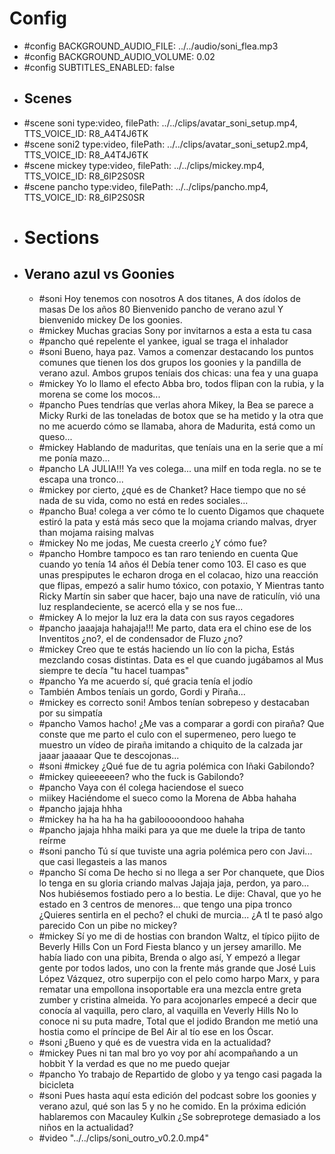 # Config
- #config BACKGROUND_AUDIO_FILE: ../../audio/soni_flea.mp3
- #config BACKGROUND_AUDIO_VOLUME: 0.02
- #config SUBTITLES_ENABLED: false
- ## Scenes
- #scene soni type:video, filePath: ../../clips/avatar_soni_setup.mp4, TTS_VOICE_ID: R8_A4T4J6TK
- #scene soni2 type:video, filePath: ../../clips/avatar_soni_setup2.mp4, TTS_VOICE_ID: R8_A4T4J6TK
- #scene mickey  type:video, filePath: ../../clips/mickey.mp4, TTS_VOICE_ID: R8_6IP2S0SR
- #scene pancho type:video, filePath: ../../clips/pancho.mp4, TTS_VOICE_ID: R8_6IP2S0SR
- # Sections
- ## Verano azul vs Goonies
	- #soni Hoy tenemos con nosotros A dos titanes, A dos ídolos de masas De los años 80 Bienvenido pancho de verano azul Y bienvenido mickey De los goonies.
	- #mickey Muchas gracias Sony por invitarnos a esta a esta tu casa
	- #pancho qué repelente el yankee, igual se traga el inhalador
	- #soni Bueno, haya paz. Vamos a comenzar destacando los puntos comunes que tienen los dos grupos los goonies y la pandilla de verano azul. Ambos grupos teníais dos chicas: una fea y una guapa
	- #mickey Yo lo llamo el efecto Abba bro, todos flipan con la rubia, y la morena se come los mocos...
	- #pancho Pues tendrías que verlas ahora Mikey, la Bea se parece a Micky Rurki de las toneladas de botox que se ha metido y la otra que no me acuerdo cómo se llamaba, ahora de Madurita, está como un queso...
	- #mickey Hablando de maduritas, que teníais una en la serie que a mí me ponía mazo...
	- #pancho LA JULIA!!! Ya ves colega... una milf en toda regla. no se te escapa una tronco...
	- #mickey por cierto, ¿qué es de Chanket? Hace tiempo que no sé nada de su vida, como no está en redes sociales...
	- #pancho Bua! colega a ver cómo te lo cuento Digamos que chaquete estiró la pata y está más seco que la mojama criando malvas, dryer than mojama raising malvas
	- #mickey No me jodas, Me cuesta creerlo ¿Y cómo fue?
	- #pancho Hombre tampoco es tan raro teniendo en cuenta Que cuando yo tenía 14 años él Debía tener como 103. El caso es que unas prespiputes le echaron droga en el colacao, hizo una reacción que flipas, empezó a salir humo tóxico, con potaxio, Y Mientras tanto Ricky Martín sin saber que hacer,  bajo una nave de raticulín, vió una luz resplandeciente, se acercó ella y se nos fue...
	- #mickey A lo mejor la luz era la data con sus rayos cegadores
	- #pancho jaaajaja hahajaja!!! Me parto, data era el chino ese de los Inventitos ¿no?, el de condensador de Fluzo ¿no?
	- #mickey Creo que te estás haciendo un lío con la picha, Estás mezclando cosas distintas. Data es el que cuando jugábamos al Mus siempre te decía "tu hacel tuampas"
	- #pancho Ya me acuerdo sí, qué gracia tenía el jodío
	- También Ambos teníais un gordo, Gordi y Piraña...
	- #mickey es correcto soni! Ambos tenían sobrepeso y destacaban por su simpatía
	- #pancho Vamos hacho! ¿Me vas a comparar a gordi con piraña? Que conste que me parto el culo con el supermeneo, pero luego te muestro un vídeo de piraña imitando a chiquito de la calzada jar jaaar jaaaaar Que te descojonas...
	- #soni #mickey ¿Qué fue de tu agria polémica con Iñaki Gabilondo?
	- #mickey quieeeeeen? who the fuck is Gabilondo?
	- #pancho Vaya con él colega haciendose el sueco
	- miikey Haciéndome el sueco como la Morena de Abba hahaha
	- #pancho jajaja hhha
	- #mickey ha ha ha ha ha gabilooooondooo hahaha
	- #pancho jajaja hhha maiki para ya que me duele la tripa de tanto reírme
	- #soni pancho Tú sí que tuviste una agria polémica pero con Javi... que casi llegasteis a las manos
	- #pancho Sí coma De hecho si no llega a ser Por chanquete, que Dios lo tenga en su gloria criando malvas Jajaja jaja, perdon, ya paro... Nos hubiésemos fostiado pero a lo bestia. Le dije: Chaval, que yo he estado en 3 centros de menores... que tengo una pipa tronco ¿Quieres sentirla en el pecho? el chuki de murcia... ¿A tI te pasó algo parecido Con un pibe no mickey?
	- #mickey Sí yo me di de hostias con brandon Waltz, el típico pijito de Beverly Hills Con un Ford Fiesta blanco y un jersey amarillo. Me había liado con una pibita, Brenda o algo así, Y empezó a llegar gente por todos lados, uno con la frente más grande que José Luis López Vázquez, otro superpijo con el pelo como harpo Marx, y para rematar una empollona insoportable era una mezcla entre greta zumber y cristina almeida. Yo para acojonarles empecé a decir que conocía al vaquilla, pero claro, al vaquilla en Veverly Hills No lo conoce ni su puta madre, Total que el jodido Brandon me metió una hostia como el príncipe de Bel Air al tío ese en los Óscar.
	- #soni ¿Bueno y qué es de vuestra vida en la actualidad?
	- #mickey Pues ni tan mal bro yo voy por ahí acompañando a un hobbit Y la verdad es que no me puedo quejar
	- #pancho Yo trabajo de Repartido de globo y ya tengo casi pagada la bicicleta
	- #soni Pues hasta aquí esta edición del podcast sobre los goonies y verano azul, qué son las 5 y no he comido. En la próxima edición hablaremos con Macauley Kulkin ¿Se sobreprotege demasiado a los niños en la actualidad?
	- #video "../../clips/soni_outro_v0.2.0.mp4"